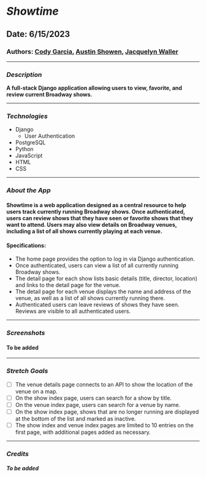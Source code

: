 # **_Showtime_**

## Date: 6/15/2023

### Authors: [Cody Garcia](https://github.com/popgoesthecultureshock), [Austin Showen](https://github.com/austin-showen), [Jacquelyn Waller](https://github.com/Mwaller129)

---

### **_Description_**

**A full-stack Django application allowing users to view, favorite, and review current Broadway shows.**

---

### **_Technologies_**

- Django
  - User Authentication
- PostgreSQL
- Python
- JavaScript
- HTML
- CSS

---

### **_About the App_**

#### Showtime is a web application designed as a central resource to help users track currently running Broadway shows. Once authenticated, users can review shows that they have seen or favorite shows that they want to attend. Users may also view details on Broadway venues, including a list of all shows currently playing at each venue.

#### Specifications:

- The home page provides the option to log in via Django authentication.
- Once authenticated, users can view a list of all currently running Broadway shows.
- The detail page for each show lists basic details (title, director, location) and links to the detail page for the venue.
- The detail page for each venue displays the name and address of the venue, as well as a list of all shows currently running there.
- Authenticated users can leave reviews of shows they have seen. Reviews are visible to all authenticated users.

---

### **_Screenshots_**

#### To be added
---

### **_Stretch Goals_**

- [ ] The venue details page connects to an API to show the location of the venue on a map.
- [ ] On the show index page, users can search for a show by title.
- [ ] On the venue index page, users can search for a venue by name.
- [ ] On the show index page, shows that are no longer running are displayed at the bottom of the list and marked as inactive.
- [ ] The show index and venue index pages are limited to 10 entries on the first page, with additional pages added as necessary.

---

### **_Credits_**

##### To be added

